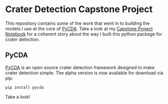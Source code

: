 # Crater Detection Capstone Project

This repository contains some of the work that went in to building the models I use at the core of <a href='https://github.com/AlliedToasters/PyCDA'>PyCDA</a>. Take a look at my <a href='https://github.com/AlliedToasters/craters/blob/master/CapstoneNotebook.ipynb'>Capstone Project Notebook</a> for a coherent story about the way I built this python package for crater detection.

## PyCDA

<a href='https://github.com/AlliedToasters/PyCDA'>PyCDA</a> is an open source crater detection framework designed to make crater detection simple. The alpha version is now available for download via pip:

```
pip install pycda
```

Take a look!
